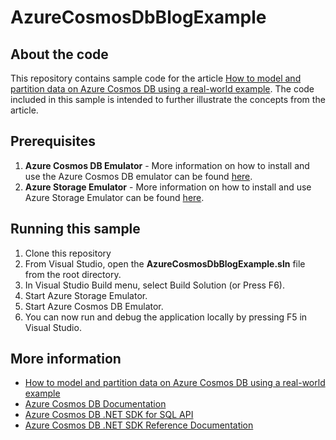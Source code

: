 # AzureCosmosDbBlogExample

## About the code
This repository contains sample code for the article [How to model and partition data on Azure Cosmos DB using a real-world example](https://docs.microsoft.com/en-us/azure/cosmos-db/how-to-model-partition-example).  The code included in this sample is intended to further illustrate the concepts from the article.



## Prerequisites
1. **Azure Cosmos DB Emulator** - More information on how to install and use the Azure Cosmos DB emulator can be found [here](https://docs.microsoft.com/en-us/azure/cosmos-db/local-emulator).
1. **Azure Storage Emulator** - More information on how to install and use Azure Storage Emulator can be found [here](https://docs.microsoft.com/en-us/azure/storage/common/storage-use-emulator).


## Running this sample
1. Clone this repository
2. From Visual Studio, open the **AzureCosmosDbBlogExample.sln** file from the root directory.
3. In Visual Studio Build menu, select Build Solution (or Press F6).
4. Start Azure Storage Emulator.
5. Start Azure Cosmos DB Emulator.
6. You can now run and debug the application locally by pressing F5 in Visual Studio.

## More information

- [How to model and partition data on Azure Cosmos DB using a real-world example](https://docs.microsoft.com/en-us/azure/cosmos-db/how-to-model-partition-example)
- [Azure Cosmos DB Documentation](https://docs.microsoft.com/azure/cosmos-db/index)
- [Azure Cosmos DB .NET SDK for SQL API](https://docs.microsoft.com/azure/cosmos-db/sql-api-sdk-dotnet)
- [Azure Cosmos DB .NET SDK Reference Documentation](https://docs.microsoft.com/dotnet/api/overview/azure/cosmosdb?view=azure-dotnet)